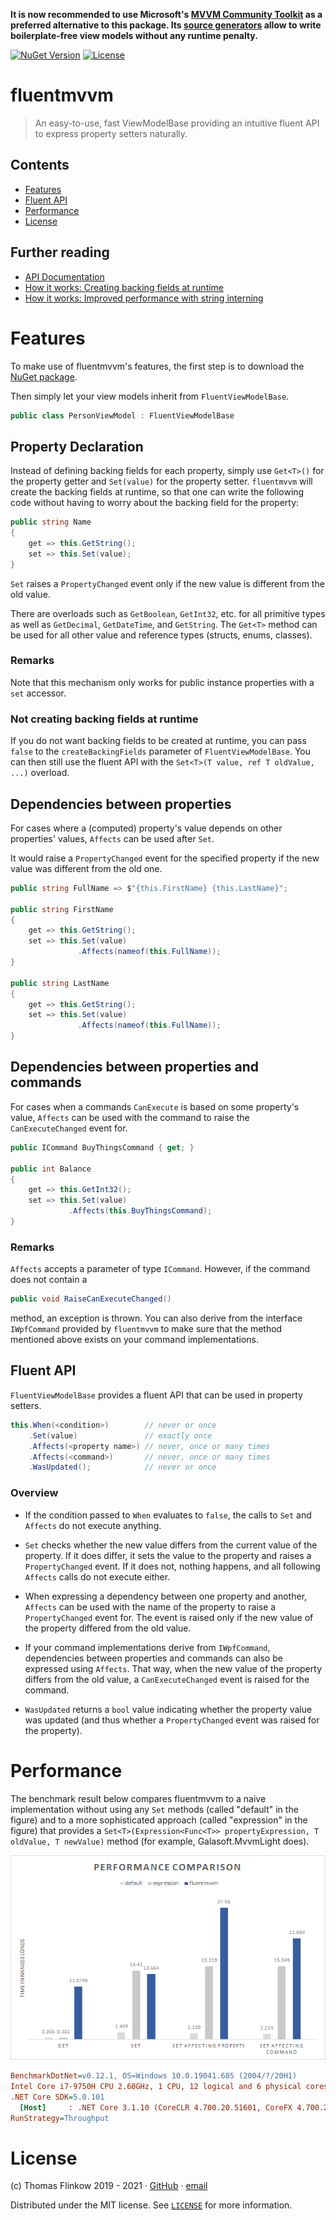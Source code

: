 **It is now recommended to use Microsoft's [MVVM Community Toolkit](https://learn.microsoft.com/en-us/dotnet/communitytoolkit/mvvm/) as a preferred alternative to this package.
Its [source generators](https://learn.microsoft.com/en-us/dotnet/communitytoolkit/mvvm/generators/observableproperty)
allow to write boilerplate-free view models without any runtime penalty.**

[![NuGet Version](https://img.shields.io/nuget/v/fluentmvvm)](https://www.nuget.org/packages/fluentmvvm/)
[![License](https://img.shields.io/github/license/flinkow/fluentmvvm)](https://github.com/flinkow/fluentmvvm/blob/master/LICENSE)

# fluentmvvm

> An easy-to-use, fast ViewModelBase providing an intuitive fluent API to express property setters naturally.

## Contents

- [Features](https://github.com/flinkow/fluentmvvm#features)
- [Fluent API](https://github.com/flinkow/fluentmvvm#fluent-api)
- [Performance](https://github.com/flinkow/fluentmvvm#performance)
- [License](https://github.com/flinkow/fluentmvvm#license)

## Further reading

- [API Documentation](https://flinkow.github.io/fluentmvvm/api/FluentMvvm.html)
- [How it works: Creating backing fields at runtime](https://flinkow.github.io/fluentmvvm/articles/CreatingBackingFields.html)
- [How it works: Improved performance with string interning](https://flinkow.github.io/fluentmvvm/articles/ImprovingPerformance.html)

# Features

To make use of fluentmvvm's features, the first step is to download the [NuGet package](https://www.nuget.org/packages/fluentmvvm/).

Then simply let your view models inherit from `FluentViewModelBase`.

```csharp
public class PersonViewModel : FluentViewModelBase
```

## Property Declaration

Instead of defining backing fields for each property, simply use `Get<T>()` for the property getter and `Set(value)` for the property setter. `fluentmvvm` will create the backing fields at runtime, so that one can write the following code without having to worry about the backing field for the property:

```csharp
public string Name
{
    get => this.GetString();
    set => this.Set(value);
}
```

`Set` raises a `PropertyChanged` event only if the new value is different from the old value.

There are overloads such as `GetBoolean`, `GetInt32`, etc. for all primitive types as well as `GetDecimal`, `GetDateTime`, and `GetString`. The `Get<T>` method can be used for all other value and reference types (structs, enums, classes).

### Remarks

Note that this mechanism only works for public instance properties with a `set` accessor.

### Not creating backing fields at runtime

If you do not want backing fields to be created at runtime, you can pass `false` to the `createBackingFields` parameter of `FluentViewModelBase`.
You can then still use the fluent API with the `Set<T>(T value, ref T oldValue, ...)` overload.

## Dependencies between properties

For cases where a (computed) property's value depends on other properties' values, `Affects` can be used after `Set`.

It would raise a `PropertyChanged` event for the specified property if the new value was different from the old one.

```csharp
public string FullName => $"{this.FirstName} {this.LastName}";

public string FirstName
{
    get => this.GetString();
    set => this.Set(value)
               .Affects(nameof(this.FullName));
}

public string LastName
{
    get => this.GetString();
    set => this.Set(value)
               .Affects(nameof(this.FullName));
}
```

## Dependencies between properties and commands
For cases when a commands `CanExecute` is based on some property's value, `Affects` can be used with the command to raise the `CanExecuteChanged` event for.

```csharp
public ICommand BuyThingsCommand { get; }

public int Balance
{
    get => this.GetInt32();
    set => this.Set(value)
             .Affects(this.BuyThingsCommand);
}
```

### Remarks

`Affects` accepts a parameter of type `ICommand`. However, if the command does not contain a

```csharp
public void RaiseCanExecuteChanged()
```

method, an exception is thrown. You can also derive from the interface `IWpfCommand` provided by `fluentmvvm` to make sure that the method mentioned above exists on your command implementations.

## Fluent API

`FluentViewModelBase` provides a fluent API that can be used in property setters.

```csharp
this.When(<condition>)        // never or once
    .Set(value)               // exactly once
    .Affects(<property name>) // never, once or many times
    .Affects(<command>)       // never, once or many times
    .WasUpdated();            // never or once
```

### Overview

- If the condition passed to `When` evaluates to `false`, the calls to `Set` and `Affects` do not execute anything.

- `Set` checks whether the new value differs from the current value of the property. If it does differ, it sets the value to the property and raises a `PropertyChanged` event. If it does not, nothing happens, and all following `Affects` calls do not execute either.

- When expressing a dependency between one property and another, `Affects` can be used with the name of the property to raise a `PropertyChanged` event for. The event is raised only if the new value of the property differed from the old value.

- If your command implementations derive from `IWpfCommand`, dependencies between properties and commands can also be expressed using `Affects`. That way, when the new value of the property differs from the old value, a `CanExecuteChanged` event is raised for the command.

- `WasUpdated` returns a `bool` value indicating whether the property value was updated (and thus whether a `PropertyChanged` event was raised for the property).

# Performance

The benchmark result below compares fluentmvvm to a naive implementation without using any `Set` methods (called "default" in the figure) and to a more sophisticated approach (called "expression" in the figure) that provides a `Set<T>(Expression<Func<T>> propertyExpression, T oldValue, T newValue)` method (for example, Galasoft.MvvmLight does).

<p align="center">
  <img src="https://github.com/flinkow/fluentmvvm/blob/master/performance.PNG" />
</p>

```ini
BenchmarkDotNet=v0.12.1, OS=Windows 10.0.19041.685 (2004/?/20H1)
Intel Core i7-9750H CPU 2.60GHz, 1 CPU, 12 logical and 6 physical cores
.NET Core SDK=5.0.101
  [Host]     : .NET Core 3.1.10 (CoreCLR 4.700.20.51601, CoreFX 4.700.20.51901), X64 RyuJIT
RunStrategy=Throughput
```

# License

(c) Thomas Flinkow 2019 - 2021 · [GitHub](https://github.com/flinkow) · [email](flinkow@thomas-flinkow.de)

Distributed under the MIT license. See [`LICENSE`](https://github.com/flinkow/fluentmvvm/blob/master/LICENSE) for more information.
